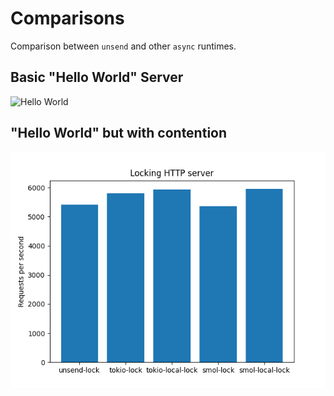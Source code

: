 # Comparisons

Comparison between `unsend` and other `async` runtimes.

## Basic "Hello World" Server

![Hello World](https://raw.githubusercontent.com/notgull/unsend/main/comparisons/hello-world.png)

## "Hello World" but with contention

![Hello World with contention](https://raw.githubusercontent.com/notgull/unsend/main/comparisons/lock.png)
